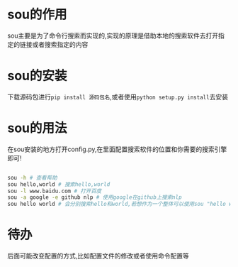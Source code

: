 # sou的作用
sou主要是为了命令行搜索而实现的,实现的原理是借助本地的搜索软件去打开指定的链接或者搜索指定的内容

# sou的安装
下载源码包进行`pip install 源码包名`,或者使用`python setup.py install`去安装

# sou的用法
在sou安装的地方打开config.py,在里面配置搜索软件的位置和你需要的搜索引擎即可!  

```bash

sou -h # 查看帮助
sou hello,world # 搜索hello,world
sou -l www.baidu.com # 打开百度
sou -a google -e github nlp # 使用google在github上搜索nlp
sou hello world # 会分别搜索hello和world,若想作为一个整体可以使用sou "hello world"

```

# 待办
后面可能改变配置的方式,比如配置文件的修改或者使用命令配置等